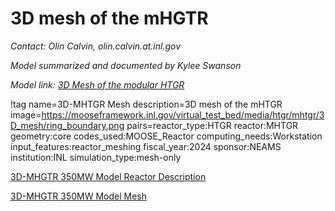 # 3D mesh of the mHGTR

*Contact: Olin Calvin, olin.calvin.at.inl.gov*

*Model summarized and documented by Kylee Swanson*

*Model link: [3D Mesh of the modular HTGR](https://github.com/idaholab/virtual_test_bed/tree/main/htgr/mhtgr/3D_mesh/)*

!tag name=3D-MHTGR Mesh
     description=3D mesh of the mHTGR
     image=https://mooseframework.inl.gov/virtual_test_bed/media/htgr/mhtgr/3D_mesh/ring_boundary.png
     pairs=reactor_type:HTGR
            reactor:MHTGR
            geometry:core
            codes_used:MOOSE_Reactor
            computing_needs:Workstation
            input_features:reactor_meshing
            fiscal_year:2024
            sponsor:NEAMS
            institution:INL
            simulation_type:mesh-only

[3D-MHGTR 350MW Model Reactor Description](3D_mhtgr_reactor_description.md)

[3D-MHGTR 350MW Model Mesh](3D_mhtgr_mesh.md)
